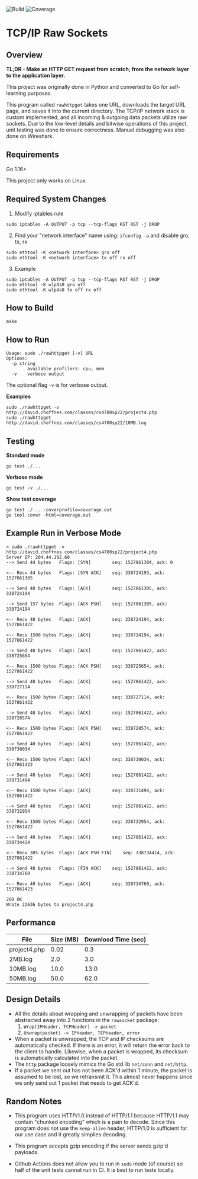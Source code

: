 ![Build](https://github.com/DennisPing/TCP-IP-Raw-Sockets/actions/workflows/go.yml/badge.svg)
![Coverage](https://img.shields.io/badge/Coverage-88.8%25-brightgreen)

# TCP/IP Raw Sockets

## Overview

**TL;DR - Make an HTTP GET request from scratch; from the network layer to the application layer.**

This project was originally done in Python and converted to Go for self-learning purposes.

This program called `rawhttpget` takes one URL, downloads the target URL page, and saves it into the current directory. The TCP/IP network stack is custom implemented, and all incoming & outgoing data packets utilize raw sockets. Due to the low-level details and bitwise operations of this project, unit testing was done to ensure correctness. Manual debugging was also done on Wireshark.

## Requirements

Go 1.16+

This project only works on Linux.

## Required System Changes

1. Modify iptables rule
```
sudo iptables -A OUTPUT -p tcp --tcp-flags RST RST -j DROP
```

2. Find your "network interface" name using: `ifconfig -a` and disable gro, tx, rx 
```
sudo ethtool -K <network interface> gro off
sudo ethtool -K <network interface> tx off rx off
```

3. Example
```
sudo iptables -A OUTPUT -p tcp --tcp-flags RST RST -j DROP
sudo ethtool -K wlp4s0 gro off
sudo ethtool -K wlp4s0 tx off rx off
```

## How to Build

```
make
```

## How to Run

```
Usage: sudo ./rawhttpget [-v] URL
Options:
  -p string
    	available profilers: cpu, mem
  -v	verbose output
```

The optional flag `-v` is for verbose output.

**Examples**

```
sudo ./rawhttpget -v http://david.choffnes.com/classes/cs4700sp22/project4.php
sudo ./rawhttpget http://david.choffnes.com/classes/cs4700sp22/10MB.log
```

## Testing

**Standard mode**
```
go test ./...
```

**Verbose mode**
```
go test -v ./...
```

**Show test coverage**
```
go test ./... -coverprofile=coverage.out
go tool cover -html=coverage.out
```

## Example Run in Verbose Mode

```
> sudo ./rawhttpget -v http://david.choffnes.com/classes/cs4700sp22/project4.php
Server IP: 204.44.192.60
--> Send 44 bytes	Flags: [SYN]		seq: 1527861304, ack: 0

<-- Recv 44 bytes	Flags: [SYN ACK]	seq: 338724193, ack: 1527861305

--> Send 40 bytes	Flags: [ACK]		seq: 1527861305, ack: 338724194

--> Send 157 bytes	Flags: [ACK PSH]	seq: 1527861305, ack: 338724194

<-- Recv 40 bytes	Flags: [ACK]		seq: 338724194, ack: 1527861422

<-- Recv 1500 bytes	Flags: [ACK]		seq: 338724194, ack: 1527861422

--> Send 40 bytes	Flags: [ACK]		seq: 1527861422, ack: 338725654

<-- Recv 1500 bytes	Flags: [ACK PSH]	seq: 338725654, ack: 1527861422

--> Send 40 bytes	Flags: [ACK]		seq: 1527861422, ack: 338727114

<-- Recv 1500 bytes	Flags: [ACK]		seq: 338727114, ack: 1527861422

--> Send 40 bytes	Flags: [ACK]		seq: 1527861422, ack: 338728574

<-- Recv 1500 bytes	Flags: [ACK PSH]	seq: 338728574, ack: 1527861422

--> Send 40 bytes	Flags: [ACK]		seq: 1527861422, ack: 338730034

<-- Recv 1500 bytes	Flags: [ACK]		seq: 338730034, ack: 1527861422

--> Send 40 bytes	Flags: [ACK]		seq: 1527861422, ack: 338731494

<-- Recv 1500 bytes	Flags: [ACK]		seq: 338731494, ack: 1527861422

--> Send 40 bytes	Flags: [ACK]		seq: 1527861422, ack: 338732954

<-- Recv 1500 bytes	Flags: [ACK]		seq: 338732954, ack: 1527861422

--> Send 40 bytes	Flags: [ACK]		seq: 1527861422, ack: 338734414

<-- Recv 385 bytes	Flags: [ACK PSH FIN]	seq: 338734414, ack: 1527861422

--> Send 40 bytes	Flags: [FIN ACK]	seq: 1527861422, ack: 338734760

<-- Recv 40 bytes	Flags: [ACK]		seq: 338734760, ack: 1527861423

200 OK
Wrote 22636 bytes to project4.php
```

## Performance

| File         | Size (MB) | Download Time (sec) |
| ------------ | --------- | ------------------- |
| project4.php | 0.02      | 0.3                 |
| 2MB.log      | 2.0       | 3.0                 |
| 10MB.log     | 10.0      | 13.0                |
| 50MB.log     | 50.0      | 62.0                |

## Design Details

- All the details about wrapping and unwrapping of packets have been abstracted away into 2 functions in the `rawsocket` package:
  1. `Wrap(IPHeader, TCPHeader) -> packet`
  2. `Unwrap(packet) -> IPHeader, TCPHeader, error`
- When a packet is unwrapped, the TCP and IP checksums are automatically checked. If there is an error, it will return the error back to the client to handle. Likewise, when a packet is wrapped, its checksum is automatically calculated into the packet.
- The `http` package loosely mimics the Go std lib `net/conn` and `net/http`.
- If a packet we sent out has not been ACK'd within 1 minute, the packet is assumed to be lost, so we retransmit it. This almost never happens since we only send out 1 packet that needs to get ACK'd.

## Random Notes

* This program uses HTTP/1.0 instead of HTTP/1.1 because HTTP/1.1 may contain "chunked encoding" which is a pain to decode. Since this program does not use the `keep-alive` header, HTTP/1.0 is sufficient for our use case and it greatly simplies decoding.

* This program accepts gzip encoding if the server sends gzip'd payloads.

* Github Actions does not allow you to run in `sudo` mode (of course) so half of the unit tests cannot run in CI. It is best to run tests locally.